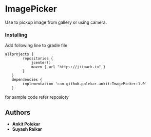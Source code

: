 # ImagePicker

Use to pickup image from gallery or using camera.

### Installing
Add following line to gradle file 
```
allprojects {
        repositories {
            jcenter()
            maven { url "https://jitpack.io" }
        }
   }
   dependencies {
        implementation 'com.github.polekar-ankit:ImagePicker:1.0'
   }
```

for sample code refer reposioty

## Authors

* **Ankit Polekar**
* **Suyash Raikar**





  
  
